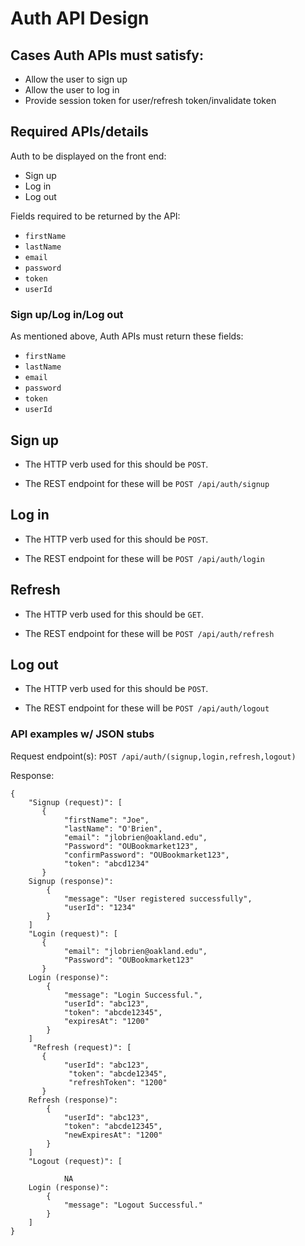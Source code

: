 # Auth API Design 

## Cases Auth APIs must satisfy:

- Allow the user to sign up
- Allow the user to log in 
- Provide session token for user/refresh token/invalidate token 

## Required APIs/details

Auth to be displayed on the front end: 
- Sign up
- Log in 
- Log out 

Fields required to be returned by the API:
- `firstName`
- `lastName`
- `email`
- `password`
- `token`
- `userId`

### Sign up/Log in/Log out 

As mentioned above, Auth APIs must return these fields: 

- `firstName`
- `lastName`
- `email`
- `password`
- `token`
- `userId`

## Sign up

- The HTTP verb used for this should be `POST`. 

- The REST endpoint for these will be `POST /api/auth/signup`

## Log in

- The HTTP verb used for this should be `POST`. 

- The REST endpoint for these will be `POST /api/auth/login`

## Refresh

- The HTTP verb used for this should be `GET`. 

- The REST endpoint for these will be `POST /api/auth/refresh`

## Log out 

- The HTTP verb used for this should be `POST`. 

- The REST endpoint for these will be `POST /api/auth/logout`

### API examples w/ JSON stubs

Request endpoint(s): `POST /api/auth/(signup,login,refresh,logout)`

Response:
```
{
    "Signup (request)": [
       {
            "firstName": "Joe",
            "lastName": "O'Brien",
            "email": "jlobrien@oakland.edu",
            "Password": "OUBookmarket123",
            "confirmPassword": "OUBookmarket123",
            "token": "abcd1234"
       } 
    Signup (response)":
        {
            "message": "User registered successfully",
            "userId": "1234"
        }
    ]
    "Login (request)": [
       {
            "email": "jlobrien@oakland.edu",
            "Password": "OUBookmarket123"
       } 
    Login (response)":
        {
            "message": "Login Successful.",
            "userId": "abc123",
            "token": "abcde12345",
            "expiresAt": "1200"
        }
    ]
     "Refresh (request)": [
       {
            "userId": "abc123",
             "token": "abcde12345",
             "refreshToken": "1200"
       } 
    Refresh (response)":
        {
            "userId": "abc123",
            "token": "abcde12345",
            "newExpiresAt": "1200"
        }
    ]
    "Logout (request)": [
            
            NA
    Login (response)":
        {
            "message": "Logout Successful."
        }
    ]
}
